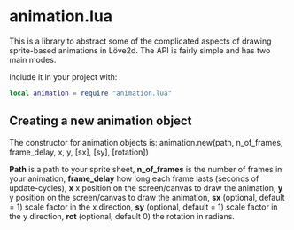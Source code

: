 
# animation.lua


This is a library to abstract some of the complicated aspects of drawing sprite-based animations
in Löve2d. The API is fairly simple and has two main modes.


include it in your project with:
```lua
local animation = require "animation.lua"
```


## Creating a new animation object
The constructor for animation objects is:
    animation.new(path, n_of_frames, frame_delay, x, y, [sx], [sy], [rotation])

**Path** is a path to your sprite sheet, **n_of_frames** is the number of frames in your animation,
**frame_delay** how long each frame lasts (seconds of update-cycles), **x** x position on the screen/canvas to draw the animation, **y** y position on the screen/canvas to draw the animation, **sx** (optional, default = 1) scale factor in the x direction, **sy** (optional, default = 1) scale factor in the y direction, **rot** (optional, default 0) the rotation in radians. 
